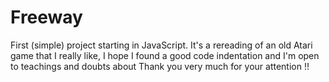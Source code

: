 # Freeway 
First (simple) project starting in JavaScript.
It's a rereading of an old Atari game that I really like, I hope I found a good code indentation and I'm open to teachings and doubts about
Thank you very much for your attention !!
